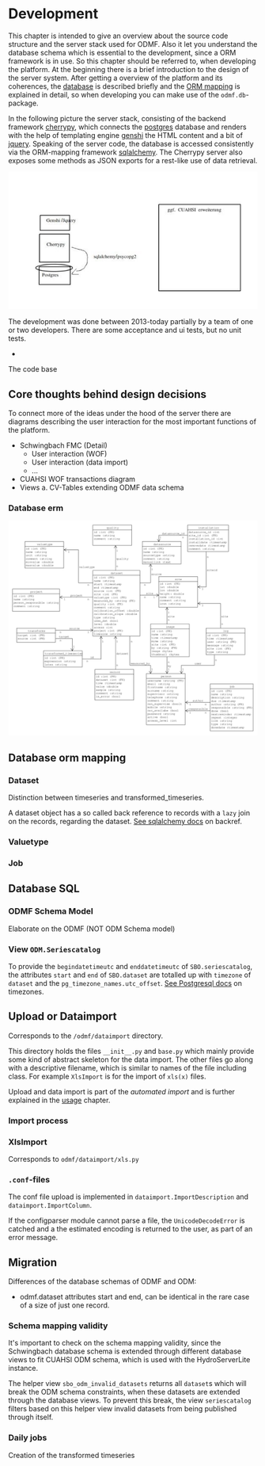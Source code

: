 # Development

This chapter is intended to give an overview about the source code structure and the server stack used for ODMF. Also
it let you understand the database schema which is essential to the development, since a ORM framework is in use.
So this chapter should be referred to, when developing the platform.
At the beginning there is a brief introduction to the design of the server system. After getting a overview of the
platform and its coherences, the [database](development.html#database-erm) is described briefly and the
[ORM mapping](development.html#database-orm-mapping) is explained in detail, so when developing you can make use of
the `odmf.db`-package.

In the following picture the server stack, consisting of the backend framework [cherrypy](https://cherrypy.org), which
connects the [postgres](https://postgres.org) database and renders with the help of templating engine
[genshi](https://genshi.edgewall.org/) the HTML content and a bit of [jquery](https://jquery.org).
Speaking of the server code, the database is accessed consistently via the ORM-mapping framework [sqlalchemy](https://www.sqlalchemy.org).
The Cherrypy server also exposes some methods as JSON exports for a rest-like use of data retrieval.

![Picture of the ODMF database schema]( ../../images/umls/server-stack.jpg "ODMF server stack")

The development was done between 2013-today partially by a team of one or two developers. There are some acceptance
and ui tests, but no unit tests.

*

The code base

## Core thoughts behind design decisions

To connect more of the ideas under the hood of the server there are diagrams describing the user interaction for the most important functions of the platform.

* Schwingbach FMC (Detail)
  - User interaction (WOF)
  - User interaction (data import)
  - ...
* CUAHSI WOF transactions diagram
* Views a. CV-Tables extending ODMF data schema

### Database erm

![Picture of the ODMF database schema]( ../../images/schwingbach.png "ODMF database schema")


## Database orm mapping
### Dataset
Distinction between timeseries and transformed_timeseries.

A dataset object has a so called back reference to records with a `lazy` join on the records, regarding the dataset.
[See sqlalchemy docs](http://docs.sqlalchemy.org/en/latest/orm/backref.html) on backref.

### Valuetype

### Job


## Database SQL

### ODMF Schema Model
Elaborate on the ODMF (NOT ODM Schema model)

### View `ODM.Seriescatalog`
To provide the `begindatetimeutc` and `enddatetimeutc` of `SBO.seriescatalog`, the attributes `start` and `end` of
`SBO.dataset` are totalled up with `timezone` of `dataset` and the `pg_timezone_names.utc_offset`.
[See Postgresql docs](https://www.postgresql.org/docs/current/static/datatype-datetime.html#DATATYPE-TIMEZONES) on
timezones.



## Upload or Dataimport
Corresponds to the `/odmf/dataimport` directory.

This directory holds the files `__init__.py` and `base.py` which mainly provide some kind of abstract skeleton for the
data import. The other files go along with a descriptive filename, which is similar to names of the file including
class. For example `XlsImport` is for the import of `xls(x)` files.

Upload and data import is part of the *automated import* and is further explained in the
 [usage](usage.html#import-data) chapter.

[//]: # (TODO: Add UML diagram of LogImport etc.)

### Import process

### XlsImport
Corresponds to `odmf/dataimport/xls.py`



### `.conf`-files
The conf file upload is implemented in `dataimport.ImportDescription` and `dataimport.ImportColumn`.

If the configparser module cannot parse a file, the `UnicodeDecodeError` is catched and a the estimated encoding
is returned to the user, as part of an error message.


## Migration
Differences of the database schemas of ODMF and ODM:
* odmf.dataset attributes start and end, can be identical in the rare case of a size of just one record.

### Schema mapping validity

It's important to check on the schema mapping validity, since the Schwingbach database schema is extended through different
database views to fit CUAHSI ODM schema, which is used with the HydroServerLite instance.

The helper view `sbo_odm_invalid_datasets` returns all `dataset`s which will break the ODM schema constraints, when these
datasets are extended through the database views. To prevent this break, the view `seriescatalog` filters based on
this helper view invalid datasets from being published through itself.

### Daily jobs

Creation of the transformed timeseries
